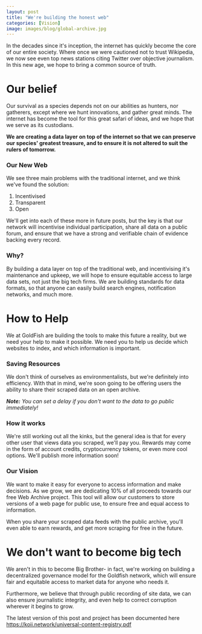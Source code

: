 ```yaml
---
layout: post
title: "We're building the honest web"
categories: [Vision]
image: images/blog/global-archive.jpg
---
```


In the decades since it's inception, the internet has quickly become the core of our entire society. Where once we were cautioned not to trust Wikipedia, we now see even top news stations citing Twitter over objective journalism. In this new age, we hope to bring a common source of truth.

<h1>Our belief</h1>
Our survival as a species depends not on our abilities as hunters, nor gatherers, except where we hunt innovations, and gather great minds. The internet has become the tool for this great safari of ideas, and we hope that we serve as its custodians.

<b>We are creating a data layer on top of the internet so that we can preserve our species' greatest treasure, and to ensure it is not altered to suit the rulers of tomorrow.</b>

<h3>Our New Web</h3>
We see three main problems with the traditional internet, and we think we've found the solution:
<ol>
    <li>Incentivised</li>
    <li>Transparent</li>
    <li>Open</li>
</ol>
We'll get into each of these more in future posts, but the key is that our network will incentivise individual participation, share all data on a public forum, and ensure that we have a strong and verifiable chain of evidence backing every record.

<h3>Why?</h3>
By building a data layer on top of the traditional web, and incentivising it's maintenance and upkeep, we will hope to ensure equitable access to large data sets, not just the big tech firms. We are building standards for data formats, so that anyone can easily build search engines, notification networks, and much more.

<h1>How to Help</h1>
We at GoldFish are building the tools to make this future a reality, but we need your help to make it possible. We need you to help us decide which websites to index, and which information is important.

<h3>Saving Resources</h3>
We don't think of ourselves as environmentalists, but we're definitely into efficiency. With that in mind, we're soon going to be offering users the ability to share their scraped data on an open archive.

<i><b>Note:</b> You can set a delay if you don't want to the data to go public immediately!</i>

<h3>How it works</h3>
We're still working out all the kinks, but the general idea is that for every other user that views data you scraped, we'll pay you. Rewards may come in the form of account credits, cryptocurrency tokens, or even more cool options. We'll publish more information soon!

<h3>Our Vision</h3>
We want to make it easy for everyone to access information and make decisions. As we grow, we are dedicating 10% of all proceeds towards our free Web Archive project. This tool will allow our customers to store versions of a web page for public use, to ensure free and equal access to information.

When you share your scraped data feeds with the public archive, you'll even able to earn rewards, and get more scraping for free in the future.

<h1>We don't want to become big tech</h1>
We aren't in this to become Big Brother- in fact, we're working on building a decentralized governance model for the Goldfish network, which will ensure fair and equitable access to market data for anyone who needs it.

Furthermore, we believe that through public recording of site data, we can also ensure journalistic integrity, and even help to correct corruption wherever it begins to grow.

The latest version of this post and project has been documented here https://koii.network/universal-content-registry.pdf

